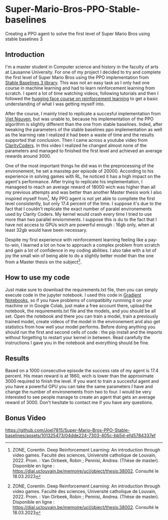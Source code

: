 # Super-Mario-Bros-PPO-Stable-baselines
Creating a PPO agent to solve the first level of Super Mario Bros using stable baselines 3

## Introduction
I'm a master student in Computer science and history in the faculty of arts at Lausanne University. For one of my project I decided to try and complete the first level of Super Mario Bros using the PPO implementation from [Stable Baselines 3 library](https://stable-baselines3.readthedocs.io/en/master/modules/ppo.html). This was not an easy task as I only had one course in machine learning and had to learn reinforcement learning from scratch. I spent a lot of time watching videos, following tutorials and then I followed the [hugging face course on reinforcement learning](https://huggingface.co/learn/deep-rl-course/unit0/introduction?fw=pt) to get a basic understanding of what I was getting myself into.

After the course, I mainly tried to replicate a succesful implementation from [Viet Nguyen](https://github.com/uvipen/Super-mario-bros-PPO-pytorch/), but was unable to, because his implementation of the PPO algorithm is slightly different than the one from stable baselines. Inded, after tweaking the parameters of the stable baselines  ppo implementation as well as the learning rate I realized it had been a waste of time and the results supported that conclusion. Then I came across a youtube video from [ClarityCoders](https://www.youtube.com/watch?v=PxoG0A2QoFs). In this video I realized he changed almost none of the parameters and managed to finished the first level and achieved an average rewards around 3000. 

One of the most important things he did was in the preprocessing of the environement, he set a maxstep per episode of 20000. According to his experience in solving games with RL, he noticed it has a high impact on the agent's performance. After trying to replicate his implementation, I manageed to reach an average reward of 18000 wich was higher than all my previous attempts and was better than another Master thesis work I also inspired myself from[^1]. My PPO agent is not yet able to compllete the first level consistently, but only 17.4 percent of the time. I suppose it's due to the fact that I couldn't replicate the exact number of paralel environements used by Clarity Coders. My kernel would crash every time I tried to use more than two parallel enviornments. I suppose this is du to the fact that I have not access to GPUs wich are powerful enough : 16gb only, when at least 32gb would have been necessary. 

Despite my first experience with reinforcement learning feeling like a pay-to-win, I learned a lot on how to approach a complex problem from scratch and gain a lot of confidence in my coding abilities. I also take with a lot of joy the small win of being able to do a slightly better model than the one from a Master thesis on the subject[^1].

## How to use my code
Just make sure to download the requirements.txt file, then you can simply execute code in the jupyter notebook. I used this code in [Gradient Notebooks](https://www.paperspace.com/gradient/notebooks), so if you have problems of compatibilty runnning it on your machine or in Google Colab, just make a free account there, upload the notebook, the requirements.txt file and the models, and you should be all set.
Open the notebook and there you can train a model, train a previously trained model, create videos of the model in the environement and also get statistics from how well your model performs. Before doing anything you should run the first and second cells of code : the pip install and the imports without forgetting to restart your kernel in between. Read carefully the instructions I gave you in the notebook and everything should be fine.

## Results

Based on a 1000 consecutive episode the success rate of my agent is 17.4 percent. His mean reward is at 1860, wich is lower than the approximate 3000 required to finish the level. If you want to train a succesful agent and you have a powerful GPU you can take the same parameters I have and change the number of environements from two to four. I would be very interested to see people manage to create an agent that gets an average reward of 3000. Don't hesitate to contact me if you have any questions.

## Bonus Video

https://github.com/Joel7815/Super-Mario-Bros-PPO-Stable-baselines/assets/101325473/04dde224-7303-405c-bb5d-efd5784337ef





[^1]: ZONE, Corentin. Deep Reinforcement Learning: An introduction through video games. Faculté des sciences, Université catholique de Louvain, 2022. Prom. : Van Oirbeek, Robin ; Pennisi, Andrea. (Thèse de master). Disponible en ligne : https://dial.uclouvain.be/memoire/ucl/object/thesis:38002. Consulté le 18.03.2023
